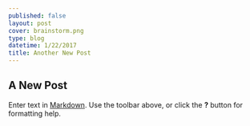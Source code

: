```yaml
---
published: false
layout: post
cover: brainstorm.png
type: blog
datetime: 1/22/2017
title: Another New Post
---
```

## A New Post

Enter text in [Markdown](http://daringfireball.net/projects/markdown/). Use the toolbar above, or click the **?** button for formatting help.
